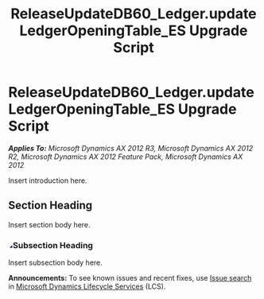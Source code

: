 ﻿---
title: ReleaseUpdateDB60_Ledger.updateLedgerOpeningTable_ES Upgrade Script
TOCTitle: ReleaseUpdateDB60_Ledger.updateLedgerOpeningTable_ES Upgrade Script
ms:assetid: cbdcae28-a7ec-29af-8c8c-8e8e6cae6b91
ms:mtpsurl: https://msdn.microsoft.com/en-us/library/JJ719676(v=AX.60)
ms:contentKeyID: 49711241
ms.date: 05/18/2015
mtps_version: v=AX.60
---

# ReleaseUpdateDB60\_Ledger.updateLedgerOpeningTable\_ES Upgrade Script 


_**Applies To:** Microsoft Dynamics AX 2012 R3, Microsoft Dynamics AX 2012 R2, Microsoft Dynamics AX 2012 Feature Pack, Microsoft Dynamics AX 2012_

Insert introduction here.

## Section Heading

Insert section body here.

### ![JJ719676.collapse\_all(en-us,AX.60).gif](images/Gg863931.collapse_all(en-us,AX.60).gif "JJ719676.collapse_all(en-us,AX.60).gif")Subsection Heading

Insert subsection body here.

  
**Announcements:** To see known issues and recent fixes, use [Issue search](http://go.microsoft.com/fwlink/?linkid=389258) in [Microsoft Dynamics Lifecycle Services](http://go.microsoft.com/fwlink/?linkid=306505) (LCS).

